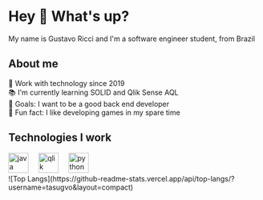 <h1 align="left">Hey 👋 What's up?</h1>

<p align="left">My name is Gustavo Ricci and I'm a software engineer student, from Brazil</p>

<h2 align="left">About me</h2>

<p align="left">💼 Work with technology since 2019<br>📚 I'm currently learning SOLID and Qlik Sense AQL<br>🎯 Goals: I want to be a good back end developer<br>🎲 Fun fact: I like developing games in my spare time</p>

<h2 align="left">Technologies I work</h2>

<div align="left">
  <img src="https://cdn.jsdelivr.net/gh/devicons/devicon/icons/java/java-original.svg" height="40" alt="java logo"  />
  <img width="12" />
  <img src="https://raw.githubusercontent.com/tasugvo/tasugvo/refs/heads/main/icons/file_type_qlikview_icon_130217.ico" height="40" alt="qlik logo" />
  <img width="12" />
  <img src="https://cdn.jsdelivr.net/gh/devicons/devicon/icons/python/python-original.svg" height="40" alt="python logo"  />
  <img width="12" />
  <!--   <img src="https://raw.githubusercontent.com/tasugvo/tasugvo/refs/heads/main/icons/PikPng.com_unreal-engine-4-logo_5434947.ico" height="40" alt="unrealengine logo"  /> -->
  <br>
  ![Top Langs](https://github-readme-stats.vercel.app/api/top-langs/?username=tasugvo&layout=compact)
</div>

